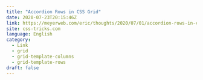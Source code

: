 ```yaml
---
title: "Accordion Rows in CSS Grid"
date: 2020-07-23T20:15:46Z
link: https://meyerweb.com/eric/thoughts/2020/07/01/accordion-rows-in-css-grid/?utm_medium=RSS&utm_source=news.12bit.vn
site: css-tricks.com
language: English
category:
  - Link
  - grid
  - grid-template-columns
  - grid-template-rows
draft: false
---
```


